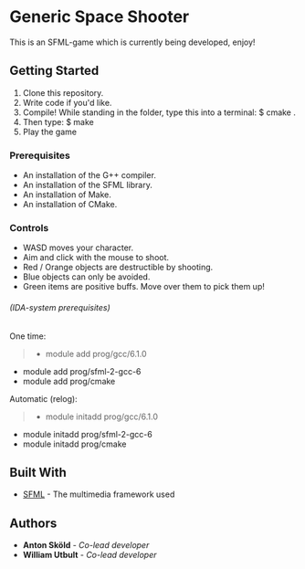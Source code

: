 # Generic Space Shooter

This is an SFML-game which is currently being developed, enjoy!

## Getting Started

1. Clone this repository.
2. Write code if you'd like.
3. Compile! While standing in the folder, type this into a terminal: $ cmake .
4. Then type: $ make
5. Play the game

### Prerequisites

* An installation of the G++ compiler.
* An installation of the SFML library.
* An installation of Make.
* An installation of CMake.

### Controls

* WASD moves your character.
* Aim and click with the mouse to shoot.
* Red / Orange objects are destructible by shooting.
* Blue objects can only be avoided.
* Green items are positive buffs. Move over them to pick them up!

###### (IDA-system prerequisites)

One time:
>* module add prog/gcc/6.1.0
* module add prog/sfml-2-gcc-6
* module add prog/cmake

Automatic (relog):
>* module initadd prog/gcc/6.1.0
* module initadd prog/sfml-2-gcc-6
* module initadd prog/cmake

## Built With

* [SFML](https://www.sfml-dev.org/) - The multimedia framework used

## Authors

* **Anton Sköld** - *Co-lead developer*
* **William Utbult** - *Co-lead developer*
